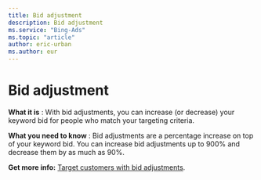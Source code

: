 ```yaml
---
title: Bid adjustment
description: Bid adjustment
ms.service: "Bing-Ads"
ms.topic: "article"
author: eric-urban
ms.author: eur
---
```


# Bid adjustment

**What it is** : With bid adjustments, you can increase (or decrease) your keyword bid for people who match your targeting criteria.

**What you need to know** : Bid adjustments are a percentage increase on top of your keyword bid. You can increase bid adjustments up to 900% and decrease them by as much as 90%.

**Get more info:**     [Target customers with bid adjustments](../hlp_BA_CONC_AboutAdvancedBidding.md).


